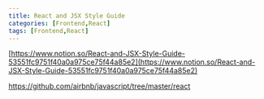 ```yaml
---
title: React and JSX Style Guide
categories: [Frontend,React]
tags: [Frontend,React]
---
```


[https://www.notion.so/React-and-JSX-Style-Guide-53551fc9751f40a0a975ce75f44a85e2](https://www.notion.so/React-and-JSX-Style-Guide-53551fc9751f40a0a975ce75f44a85e2)


https://github.com/airbnb/javascript/tree/master/react

